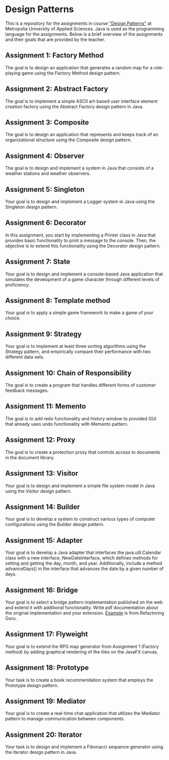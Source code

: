# Design Patterns
This is a repository for the assignments in course ["Design Patterns"](https://github.com/vesavvo/design_patterns/tree/master) at Metropolia University of Applied Sciences.
Java is used as the programming language for the assignments. Below is a brief overview of the assignments and their goals that
are provided by the teacher. 
## Assignment 1: Factory Method
The goal is to design an application that generates a random map for a role-playing game using the Factory Method design pattern.
## Assignment 2: Abstract Factory
The goal is to implement a simple ASCII art-based user interface element creation factory using the Abstract Factory design pattern in Java.
## Assignment 3: Composite
The goal is to design an application that represents and keeps track of an organizational structure using the Composite design pattern.
## Assignment 4: Observer
The goal is to design and implement a system in Java that consists of a weather stations and weather observers.
## Assignment 5: Singleton
Your goal is to design and implement a Logger system in Java using the Singleton design pattern.
## Assignment 6: Decorator
In this assignment, you start by implementing a Printer class in Java that provides basic functionality to print a message to the console. Then, the objective is to extend this functionality using the Decorator design pattern.
## Assignment 7: State
Your goal is to design and implement a console-based Java application that simulates the development of a game character through different levels of proficiency.
## Assígnment 8: Template method
Your goal is to apply a simple game framework to make a game of your choice.
## Assignment 9: Strategy
Your goal is to implement at least three sorting algorithms using the Strategy pattern, and empirically compare their performance with two different data sets.
## Assignment 10: Chain of Responsibility
The goal is to create a program that handles different forms of customer feedback messages. 
## Assignment 11: Memento
The goal is to add redo functionality and history window to provided GUI that already uses undo functionality with Memento pattern.
## Assignment 12: Proxy
The goal is to create a protection proxy that controls access to documents in the document library.
## Assignment 13: Visitor
Your goal is to design and implement a simple file system model in Java using the Visitor design pattern.
## Assignment 14: Builder
Your goal is to develop a system to construct various types of computer configurations using the Builder design pattern.
## Assignment 15: Adapter
Your goal is to develop a Java adapter that interfaces the java.util.Calendar class with a new interface, NewDateInterface, which defines methods for setting and getting the day, month, and year. Additionally, include a method advanceDays() in the interface that advances the date by a given number of days.
## Assignment 16: Bridge
Your goal is to select a bridge pattern implementation published on the web and extend it with additional functionality. Write pdf documentation about the original implementation and your extension. [Example](https://refactoring.guru/design-patterns/bridge/java/example) is from Refactoring Guru.
## Assignment 17: Flyweight
Your goal is to extend the RPG map generator from Assignment 1 (Factory method) by adding graphical rendering of the tiles on the JavaFX canvas.
## Assignment 18: Prototype
Your task is to create a book recommendation system that employs the Prototype design pattern.
## Assignment 19: Mediator
Your goal is to create a real-time chat application that utilizes the Mediator pattern to manage communication between components.
## Assignment 20: Iterator
Your task is to design and implement a Fibonacci sequence generator using the Iterator design pattern in Java.